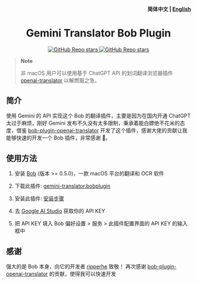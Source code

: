 <h4 align="right">
  <strong>简体中文</strong> | <a href="https://github.com/Brain777777/bob-plugin-gemini/blob/main/docs/README_EN.md">English</a>
</h4>

<div>
  <h1 align="center">Gemini Translator Bob Plugin</h1>
  <p align="center">
    <a href="">
        <img alt="GitHub Repo stars" src="https://img.shields.io/badge/Gemini-Bob-brightgreen?style=flat">
    </a>
    <a href="">
        <img alt="GitHub Repo stars" src="https://img.shields.io/badge/langurage-JavaScript-brightgreen?style=flat&color=blue">
    </a>
  </p>
</div>

> **Note**
>
> 非 macOS 用户可以使用基于 ChatGPT API 的划词翻译浏览器插件 [openai-translator](https://github.com/yetone/openai-translator) 以解燃眉之急。


## 简介

使用 Gemini 的 API 实现这个 Bob 的翻译插件，主要是因为在国内开通 ChatGPT 太过于麻烦，刚好 Gemini 发布不久没有太多限制，秉承着能白嫖绝不花米的态度，借鉴 [bob-plugin-openai-translator](https://github.com/openai-translator/bob-plugin-openai-translator) 开发了这个插件，感谢大佬的贡献让我能够快速的开发一个 Bob 插件，非常感谢 👀。


## 使用方法

1. 安装 [Bob](https://bobtranslate.com/guide/#%E5%AE%89%E8%A3%85) (版本 >= 0.5.0)，一款 macOS 平台的翻译和 OCR 软件

2. 下载此插件: [gemini-translator.bobplugin](https://github.com/Brain777777/bob-plugin-gemini/releases/latest)

3. 安装此插件:
  [安装步骤](https://bobtranslate.com/guide/advance/plugin.html#%E5%AE%89%E8%A3%85%E6%8F%92%E4%BB%B6)

4. 去 [Google AI Studio](https://makersuite.google.com/?hl=zh-cn) 获取你的 API KEY

5. 把 API KEY 填入 Bob 偏好设置 > 服务 > 此插件配置界面的 API KEY 的输入框中

## 感谢

强大的是 Bob 本身，向它的开发者 [ripperhe](https://github.com/ripperhe) 致敬！
再次感谢 [bob-plugin-openai-translator](https://github.com/openai-translator/bob-plugin-openai-translator) 的贡献，使得我可以快速开发
